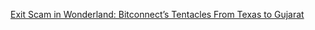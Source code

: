 [Exit Scam in Wonderland: Bitconnect’s Tentacles From Texas to Gujarat](https://cointelegraph.com/news/exit-scam-in-wonderland-bitconnects-tentacles-from-texas-to-gujarat)